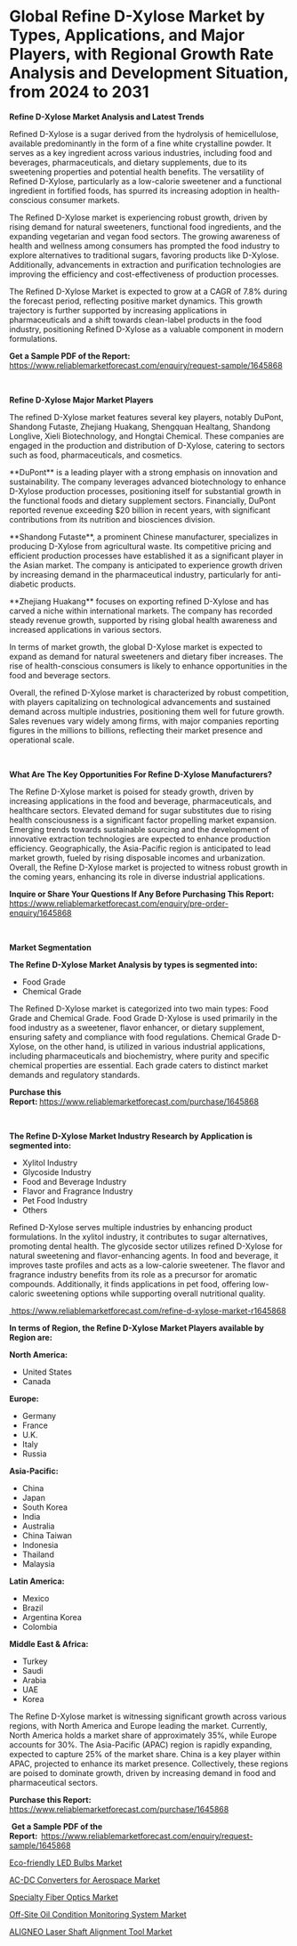 <p><h1>Global Refine D-Xylose Market by Types, Applications, and Major Players, with Regional Growth Rate Analysis and Development Situation, from 2024 to 2031</h1></p><p><strong>Refine D-Xylose Market Analysis and Latest Trends</strong></p>
<p><p>Refined D-Xylose is a sugar derived from the hydrolysis of hemicellulose, available predominantly in the form of a fine white crystalline powder. It serves as a key ingredient across various industries, including food and beverages, pharmaceuticals, and dietary supplements, due to its sweetening properties and potential health benefits. The versatility of Refined D-Xylose, particularly as a low-calorie sweetener and a functional ingredient in fortified foods, has spurred its increasing adoption in health-conscious consumer markets.</p><p>The Refined D-Xylose market is experiencing robust growth, driven by rising demand for natural sweeteners, functional food ingredients, and the expanding vegetarian and vegan food sectors. The growing awareness of health and wellness among consumers has prompted the food industry to explore alternatives to traditional sugars, favoring products like D-Xylose. Additionally, advancements in extraction and purification technologies are improving the efficiency and cost-effectiveness of production processes.</p><p>The Refined D-Xylose Market is expected to grow at a CAGR of 7.8% during the forecast period, reflecting positive market dynamics. This growth trajectory is further supported by increasing applications in pharmaceuticals and a shift towards clean-label products in the food industry, positioning Refined D-Xylose as a valuable component in modern formulations.</p></p>
<p><strong>Get a Sample PDF of the Report:&nbsp;</strong> <a href="https://www.reliablemarketforecast.com/enquiry/request-sample/1645868?utm_campaign=1134&utm_medium=2&utm_source=Github&utm_content=ia&utm_term=27102024&utm_id=refine-d-xylose">https://www.reliablemarketforecast.com/enquiry/request-sample/1645868</a></p>
<p>&nbsp;</p>
<p><strong>Refine D-Xylose Major Market Players</strong></p>
<p><p>The refined D-Xylose market features several key players, notably DuPont, Shandong Futaste, Zhejiang Huakang, Shengquan Healtang, Shandong Longlive, Xieli Biotechnology, and Hongtai Chemical. These companies are engaged in the production and distribution of D-Xylose, catering to sectors such as food, pharmaceuticals, and cosmetics.</p><p>**DuPont** is a leading player with a strong emphasis on innovation and sustainability. The company leverages advanced biotechnology to enhance D-Xylose production processes, positioning itself for substantial growth in the functional foods and dietary supplement sectors. Financially, DuPont reported revenue exceeding $20 billion in recent years, with significant contributions from its nutrition and biosciences division.</p><p>**Shandong Futaste**, a prominent Chinese manufacturer, specializes in producing D-Xylose from agricultural waste. Its competitive pricing and efficient production processes have established it as a significant player in the Asian market. The company is anticipated to experience growth driven by increasing demand in the pharmaceutical industry, particularly for anti-diabetic products.</p><p>**Zhejiang Huakang** focuses on exporting refined D-Xylose and has carved a niche within international markets. The company has recorded steady revenue growth, supported by rising global health awareness and increased applications in various sectors.</p><p>In terms of market growth, the global D-Xylose market is expected to expand as demand for natural sweeteners and dietary fiber increases. The rise of health-conscious consumers is likely to enhance opportunities in the food and beverage sectors.</p><p>Overall, the refined D-Xylose market is characterized by robust competition, with players capitalizing on technological advancements and sustained demand across multiple industries, positioning them well for future growth. Sales revenues vary widely among firms, with major companies reporting figures in the millions to billions, reflecting their market presence and operational scale.</p></p>
<p>&nbsp;</p>
<p><strong>What Are The Key Opportunities For Refine D-Xylose Manufacturers?</strong></p>
<p><p>The Refine D-Xylose market is poised for steady growth, driven by increasing applications in the food and beverage, pharmaceuticals, and healthcare sectors. Elevated demand for sugar substitutes due to rising health consciousness is a significant factor propelling market expansion. Emerging trends towards sustainable sourcing and the development of innovative extraction technologies are expected to enhance production efficiency. Geographically, the Asia-Pacific region is anticipated to lead market growth, fueled by rising disposable incomes and urbanization. Overall, the Refine D-Xylose market is projected to witness robust growth in the coming years, enhancing its role in diverse industrial applications.</p></p>
<p><strong>Inquire or Share Your Questions If Any Before Purchasing This Report:</strong> <a href="https://www.reliablemarketforecast.com/enquiry/pre-order-enquiry/1645868?utm_campaign=1134&utm_medium=2&utm_source=Github&utm_content=ia&utm_term=27102024&utm_id=refine-d-xylose">https://www.reliablemarketforecast.com/enquiry/pre-order-enquiry/1645868</a></p>
<p>&nbsp;</p>
<p><strong>Market Segmentation</strong></p>
<p><strong>The Refine D-Xylose Market Analysis by types is segmented into:</strong></p>
<p><ul><li>Food Grade</li><li>Chemical Grade</li></ul></p>
<p><p>The Refined D-Xylose market is categorized into two main types: Food Grade and Chemical Grade. Food Grade D-Xylose is used primarily in the food industry as a sweetener, flavor enhancer, or dietary supplement, ensuring safety and compliance with food regulations. Chemical Grade D-Xylose, on the other hand, is utilized in various industrial applications, including pharmaceuticals and biochemistry, where purity and specific chemical properties are essential. Each grade caters to distinct market demands and regulatory standards.</p></p>
<p><strong>Purchase this Report:&nbsp;</strong><a href="https://www.reliablemarketforecast.com/purchase/1645868?utm_campaign=1134&utm_medium=2&utm_source=Github&utm_content=ia&utm_term=27102024&utm_id=refine-d-xylose">https://www.reliablemarketforecast.com/purchase/1645868</a></p>
<p>&nbsp;</p>
<p><strong>The Refine D-Xylose Market Industry Research by Application is segmented into:</strong></p>
<p><ul><li>Xylitol Industry</li><li>Glycoside Industry</li><li>Food and Beverage Industry</li><li>Flavor and Fragrance Industry</li><li>Pet Food Industry</li><li>Others</li></ul></p>
<p><p>Refined D-Xylose serves multiple industries by enhancing product formulations. In the xylitol industry, it contributes to sugar alternatives, promoting dental health. The glycoside sector utilizes refined D-Xylose for natural sweetening and flavor-enhancing agents. In food and beverage, it improves taste profiles and acts as a low-calorie sweetener. The flavor and fragrance industry benefits from its role as a precursor for aromatic compounds. Additionally, it finds applications in pet food, offering low-caloric sweetening options while supporting overall nutritional quality.</p></p>
<p><a href="https://www.reliablemarketforecast.com/refine-d-xylose-market-r1645868?utm_campaign=1134&utm_medium=2&utm_source=Github&utm_content=ia&utm_term=27102024&utm_id=refine-d-xylose">&nbsp;https://www.reliablemarketforecast.com/refine-d-xylose-market-r1645868</a></p>
<p><strong>In terms of Region, the Refine D-Xylose Market Players available by Region are:</strong></p>
<p>
    <p> <strong> North America: </strong>
        <ul>
            <li>United States</li>
            <li>Canada</li>
        </ul>
        </p> 
    <p> <strong> Europe: </strong>
        <ul>
            <li>Germany</li>
            <li>France</li>
            <li>U.K.</li>
            <li>Italy</li>
            <li>Russia</li>
        </ul>
        </p> 
    <p> <strong> Asia-Pacific: </strong>
        <ul>
            <li>China</li>
            <li>Japan</li>
            <li>South Korea</li>
            <li>India</li>
            <li>Australia</li>
            <li>China Taiwan</li>
            <li>Indonesia</li>
            <li>Thailand</li>
            <li>Malaysia</li>
        </ul>
        </p> 
    <p> <strong> Latin America: </strong>
        <ul>
            <li>Mexico</li>
            <li>Brazil</li>
            <li>Argentina Korea</li>
            <li>Colombia</li>
        </ul>
        </p> 
    <p> <strong> Middle East & Africa: </strong>
        <ul>
            <li>Turkey</li>
            <li>Saudi</li>
            <li>Arabia</li>
            <li>UAE</li>
            <li>Korea</li>
        </ul>
    </p>
    </p>
<p><p>The Refine D-Xylose market is witnessing significant growth across various regions, with North America and Europe leading the market. Currently, North America holds a market share of approximately 35%, while Europe accounts for 30%. The Asia-Pacific (APAC) region is rapidly expanding, expected to capture 25% of the market share. China is a key player within APAC, projected to enhance its market presence. Collectively, these regions are poised to dominate growth, driven by increasing demand in food and pharmaceutical sectors.</p></p>
<p><strong>Purchase this Report: </strong><a href="https://www.reliablemarketforecast.com/purchase/1645868?utm_campaign=1134&utm_medium=2&utm_source=Github&utm_content=ia&utm_term=27102024&utm_id=refine-d-xylose">https://www.reliablemarketforecast.com/purchase/1645868</a></p>
<p>&nbsp;<strong>Get a Sample PDF of the Report:&nbsp;&nbsp;</strong><a href="https://www.reliablemarketforecast.com/enquiry/request-sample/1645868?utm_campaign=1134&utm_medium=2&utm_source=Github&utm_content=ia&utm_term=27102024&utm_id=refine-d-xylose">https://www.reliablemarketforecast.com/enquiry/request-sample/1645868</a></p>
<p><strong></strong></p>
<p><p><a href="https://www.linkedin.com/pulse/global-eco-friendly-led-bulbs-market-opportunities-challenges2024-kystc?trk=public_post_embed_feed-article-content&utm_campaign=1134&utm_medium=2&utm_source=Github&utm_content=ia&utm_term=27102024&utm_id=refine-d-xylose">Eco-friendly LED Bulbs Market</a></p><p><a href="https://github.com/karolinec5dqui/Market-Research-Report-List-1/blob/main/ac-dc-converters-for-aerospace-market.md?utm_campaign=1134&utm_medium=2&utm_source=Github&utm_content=ia&utm_term=27102024&utm_id=refine-d-xylose">AC-DC Converters for Aerospace Market</a></p><p><a href="https://www.linkedin.com/pulse/specialty-fiber-optics-market-consolidation-impact-structure-jhluc?trk=public_post_embed_feed-article-content&utm_campaign=1134&utm_medium=2&utm_source=Github&utm_content=ia&utm_term=27102024&utm_id=refine-d-xylose">Specialty Fiber Optics Market</a></p><p><a href="https://issuu.com/reportprime-2/docs/off-site-oil-condition-monitoring-s_a2ee69013cba49?utm_campaign=1134&utm_medium=2&utm_source=Github&utm_content=ia&utm_term=27102024&utm_id=refine-d-xylose">Off-Site Oil Condition Monitoring System Market</a></p><p><a href="https://issuu.com/reportprime-2/docs/aligneo-laser-shaft-alignment-tool-_3a8a1f6cb937c2?utm_campaign=1134&utm_medium=2&utm_source=Github&utm_content=ia&utm_term=27102024&utm_id=refine-d-xylose">ALIGNEO Laser Shaft Alignment Tool Market</a></p></p>